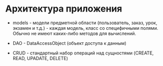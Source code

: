 # Архитектура приложения

* models - модели предметной области (пользователь, заказ, урок, экзамен и т.д.) - каждая модель, класс со специфичными полями. Обычно не имеют каких-либо методов для вычислений.

* DAO - DataAccessObject (объект доступа к данным)

* CRUD - стандартный набор операций над сущностями (CREATE, READ, UPADATE, DELETE)